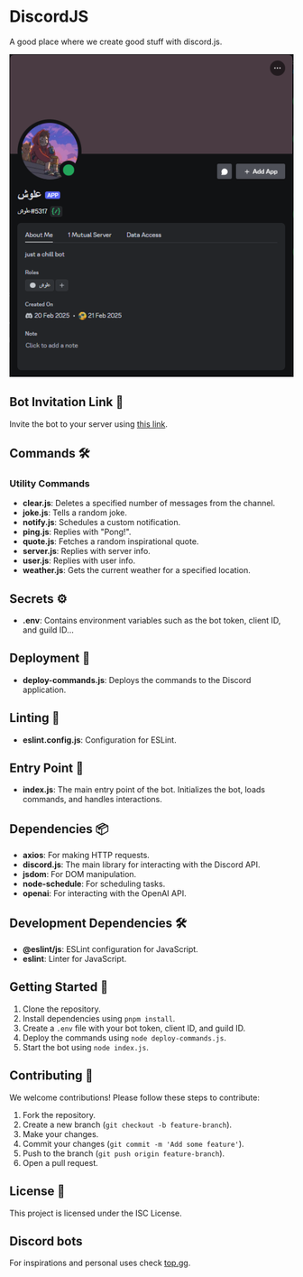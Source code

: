 # DiscordJS

A good place where we create good stuff with discord.js.

![Bot Image](/discord-bot/images/aloche.png)

## Bot Invitation Link 🔗

Invite the bot to your server using [this link](https://discord.com/oauth2/authorize?client_id=1341917262780698826&scope=bot&permissions=8).

## Commands 🛠️

### Utility Commands

- **clear.js**: Deletes a specified number of messages from the channel.
- **joke.js**: Tells a random joke.
- **notify.js**: Schedules a custom notification.
- **ping.js**: Replies with "Pong!".
- **quote.js**: Fetches a random inspirational quote.
- **server.js**: Replies with server info.
- **user.js**: Replies with user info.
- **weather.js**: Gets the current weather for a specified location.

## Secrets ⚙️

- **.env**: Contains environment variables such as the bot token, client ID, and guild ID...

## Deployment 🚀

- **deploy-commands.js**: Deploys the commands to the Discord application.

## Linting 🧹

- **eslint.config.js**: Configuration for ESLint.

## Entry Point 🎯

- **index.js**: The main entry point of the bot. Initializes the bot, loads commands, and handles interactions.

## Dependencies 📦

- **axios**: For making HTTP requests.
- **discord.js**: The main library for interacting with the Discord API.
- **jsdom**: For DOM manipulation.
- **node-schedule**: For scheduling tasks.
- **openai**: For interacting with the OpenAI API.

## Development Dependencies 🛠️

- **@eslint/js**: ESLint configuration for JavaScript.
- **eslint**: Linter for JavaScript.

## Getting Started 🚀

1. Clone the repository.
2. Install dependencies using `pnpm install`.
3. Create a `.env` file with your bot token, client ID, and guild ID.
4. Deploy the commands using `node deploy-commands.js`.
5. Start the bot using `node index.js`.

## Contributing 🤝

We welcome contributions! Please follow these steps to contribute:

1. Fork the repository.
2. Create a new branch (`git checkout -b feature-branch`).
3. Make your changes.
4. Commit your changes (`git commit -m 'Add some feature'`).
5. Push to the branch (`git push origin feature-branch`).
6. Open a pull request.

## License 📄

This project is licensed under the ISC License.


## Discord bots

For inspirations and personal uses check [top.gg](https://top.gg/).
